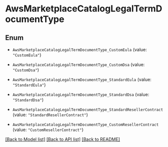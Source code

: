 # AwsMarketplaceCatalogLegalTermDocumentType

## Enum


* `AwsMarketplaceCatalogLegalTermDocumentType_CustomEula` (value: `"CustomEula"`)

* `AwsMarketplaceCatalogLegalTermDocumentType_CustomDsa` (value: `"CustomDsa"`)

* `AwsMarketplaceCatalogLegalTermDocumentType_StandardEula` (value: `"StandardEula"`)

* `AwsMarketplaceCatalogLegalTermDocumentType_StandardDsa` (value: `"StandardDsa"`)

* `AwsMarketplaceCatalogLegalTermDocumentType_StandardResellerContract` (value: `"StandardResellerContract"`)

* `AwsMarketplaceCatalogLegalTermDocumentType_CustomResellerContract` (value: `"CustomResellerContract"`)


[[Back to Model list]](../README.md#documentation-for-models) [[Back to API list]](../README.md#documentation-for-api-endpoints) [[Back to README]](../README.md)


